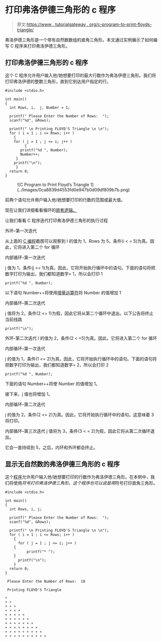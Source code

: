 # 打印弗洛伊德三角形的 c 程序

> 原文:[https://www . tutorialgateway . org/c-program-to-print-floyds-triangle/](https://www.tutorialgateway.org/c-program-to-print-floyds-triangle/)

弗洛伊德三角形是一个带有自然数数组的直角三角形。本文通过实例展示了如何编写 C 程序来打印弗洛伊德三角形。

## 打印弗洛伊德三角形的 c 程序

这个 C 程序允许用户输入他/她想要打印的最大行数作为弗洛伊德三角形。我们将打印弗洛伊德的整数三角形，直到它到达用户指定的行。

```
#include <stdio.h>

int main() 
{
  int Rows, i,  j, Number = 1;

  printf(" Please Enter the Number of Rows:  ");
  scanf("%d", &Rows);

  printf(" \n Printing FLOYD'S Triangle \n \n");
  for ( i = 1 ; i <= Rows; i++ ) 
    {
	for ( j = 1 ; j <= i; j++ ) 
         {
	   printf("%d ", Number);
	   Number++;
	 }
	printf("\n");
     }
  return 0;
}
```

<figure class="wp-block-image">![C Program to Print Floyd’s Triangle 1](../Images/0ca8839d4553fd0e947b0d09df809b7b.png)</figure>

前两个语句允许用户输入他/她想要打印的行数的范围或最大值。

现在让我们详细看看循环的[嵌套逻辑。](https://www.tutorialgateway.org/for-loop-in-c-programming/)

让我们看看 C 程序迭代打印弗洛伊德三角形的执行过程

外环–第一次迭代

从上面的 [C 编程](https://www.tutorialgateway.org/c-programming/)截图可以观察到 I 的值为 1，Rows 为 5，条件(i < = 5)为真。因此，它将进入第二个 for 循环

内部循环–第一次迭代

j 值为 1，条件(j <= 1)为真。因此，它将开始执行循环中的语句。下面的语句将把数字打印为输出，我们都知道数字= 1，所以会打印 1

```
printf("%d ", Number);
```

以下语句 Number++将使用[增量运算符](https://www.tutorialgateway.org/increment-and-decrement-operators-in-c/)将 Number 的值增加 1

内部循环–第二次迭代

j 值将为 2，条件(2 <= 1)为假，因此它将从第二个循环中退出。以下公告将终止当前线路

```
printf("\n");
```

外环-第二次迭代
I 的值为 2，条件(2 < =5)为真。因此，它将进入第二个 for 循环

内部循环–第一次迭代

j 的值为 1，条件(1 <= 2)为真。因此，它将开始执行循环中的语句。下面的语句将把数字打印为输出，我们都知道数字= 2，所以会打印 2

```
printf("%d ", Number);
```

下面的语句 Number++将使 Number 的值增加 1。

接下来，j 值也将增加 1。

内部循环–第二次迭代

j 的值为 2，条件(2 <= 2)为真。因此，它将开始执行循环中的语句。这意味着 3 将打印。

内部循环–第三次迭代
j 值将为 3，条件(3 < = 2)为假，因此它将从第二次循环退出。

它会一直持续到 5，之后，内环和外环都会终止。

## 显示无自然数的弗洛伊德三角形的 c 程序

这个[程序](https://www.tutorialgateway.org/c-programming-examples/)允许用户输入他/她想要打印的行数作为弗洛伊德三角形。在本例中，我们将使用*符号打印弗洛伊德三角形。这个程序也可以说是用*符号打印直角三角形。

```
#include <stdio.h>

int main() 
{
  int Rows, i, j;

  printf(" Please Enter the Number of Rows:  ");
  scanf("%d", &Rows);

  printf(" \n Printing FLOYD'S Triangle \n \n");
  for ( i = 1 ; i <= Rows; i++ ) 
    {
      for ( j = 1 ; j <= i; j++ ) 
	{
          printf("* ");
	}
      printf("\n");
    }
  return 0;
}
```

```
 Please Enter the Number of Rows:  10

 Printing FLOYD'S Triangle 

* 
* * 
* * * 
* * * * 
* * * * * 
* * * * * * 
* * * * * * * 
* * * * * * * * 
* * * * * * * * * 
* * * * * * * * * * 
```